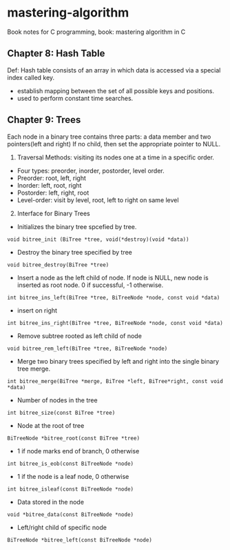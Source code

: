# mastering-algorithm
Book notes for C programming, book: mastering algorithm in C

## Chapter 8: Hash Table
Def: Hash table consists of an array in which data is accessed via a special index called key.
* establish mapping between the set of all possible keys and positions.
* used to perform constant time searches.


## Chapter 9: Trees
Each node in a binary tree contains three parts: a data member and two pointers(left and right)
If no child, then set the appropriate pointer to NULL. 

1. Traversal Methods: visiting its nodes one at a time in a specific order.
* Four types: preorder, inorder, postorder, level order.
* Preorder: root, left, right
* Inorder: left, root, right
* Postorder: left, right, root
* Level-order: visit by level, root, left to right on same level


2. Interface for Binary Trees
* Initializes the binary tree spcefied by tree.
```
void bitree_init (BiTree *tree, void(*destroy)(void *data))
```

* Destroy the binary tree specified by tree
```
void bitree_destroy(BiTree *tree)
```

* Insert a node as the left child of node. If node is NULL, new node is inserted as root node. 0 if successful, -1 otherwise.
```
int bitree_ins_left(BiTree *tree, BiTreeNode *node, const void *data)
```

* insert on right
```
int bitree_ins_right(BiTree *tree, BiTreeNode *node, const void *data)
```

* Remove subtree rooted as left child of node
```
void bitree_rem_left(BiTree *tree, BiTreeNode *node)
```

* Merge two binary trees specified by left and right into the single binary tree merge.
```
int bitree_merge(BiTree *merge, BiTree *left, BiTree*right, const void *data)
```

* Number of nodes in the tree
```
int bitree_size(const BiTree *tree)
```

* Node at the root of tree
```
BiTreeNode *bitree_root(const BiTree *tree)
```

* 1 if node marks end of branch, 0 otherwise
```
int bitree_is_eob(const BiTreeNode *node)
```

* 1 if the node is a leaf node, 0 otherwise
```
int bitree_isleaf(const BiTreeNode *node)
```

* Data stored in the node
```
void *bitree_data(const BiTreeNode *node)
```

* Left/right child of specific node
```
BiTreeNode *bitree_left(const BiTreeNode *node)
```




